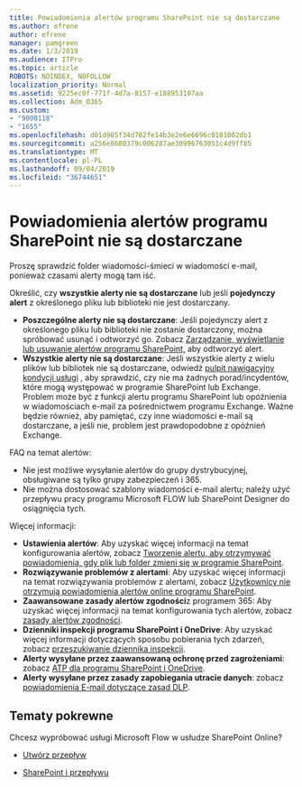 ```yaml
---
title: Powiadomienia alertów programu SharePoint nie są dostarczane
ms.author: efrene
author: efrene
manager: pamgreen
ms.date: 1/3/2019
ms.audience: ITPro
ms.topic: article
ROBOTS: NOINDEX, NOFOLLOW
localization_priority: Normal
ms.assetid: 9225ec0f-771f-4d7a-8157-e188953107aa
ms.collection: Adm_O365
ms.custom:
- "9000118"
- "1655"
ms.openlocfilehash: d01d985f34d782fe14b3e2e6e6696c0101002db1
ms.sourcegitcommit: a256e8680379c006287ae30996763051c4d9ff85
ms.translationtype: MT
ms.contentlocale: pl-PL
ms.lasthandoff: 09/04/2019
ms.locfileid: "36744651"
---
```

# <a name="sharepoint-alert-notifications-not-delivered"></a>Powiadomienia alertów programu SharePoint nie są dostarczane

Proszę sprawdzić folder wiadomości-śmieci w wiadomości e-mail, ponieważ czasami alerty mogą tam iść.

Określić, czy **wszystkie alerty nie są dostarczane** lub jeśli **pojedynczy alert** z określonego pliku lub biblioteki nie jest dostarczany.

- **Poszczególne alerty nie są dostarczane**: Jeśli pojedynczy alert z określonego pliku lub biblioteki nie zostanie dostarczony, można spróbować usunąć i odtworzyć go. Zobacz [Zarządzanie, wyświetlanie lub usuwanie alertów programu SharePoint,](https://support.office.com/article/manage-view-or-delete-sharepoint-alerts-99dfb19c-9a90-4a8c-aba1-aa8c8afb0de2?ui=en-US&rs=&ad=US#ID0EAADAAA=Online) aby odtworzyć alert.
- **Wszystkie alerty nie są dostarczane**: Jeśli wszystkie alerty z wielu plików lub bibliotek nie są dostarczane, odwiedź [pulpit nawigacyjny kondycji usługi](https://admin.microsoft.com/AdminPortal/Home#/servicehealth) , aby sprawdzić, czy nie ma żadnych porad/incydentów, które mogą występować w programie SharePoint lub Exchange. Problem może być z funkcji alertu programu SharePoint lub opóźnienia w wiadomościach e-mail za pośrednictwem programu Exchange. Ważne będzie również, aby pamiętać, czy inne wiadomości e-mail są dostarczane, a jeśli nie, problem jest prawdopodobne z opóźnień Exchange.

FAQ na temat alertów:

- Nie jest możliwe wysyłanie alertów do grupy dystrybucyjnej, obsługiwane są tylko grupy zabezpieczeń i 365.
- Nie można dostosować szablony wiadomości e-mail alertu; należy użyć przepływu pracy programu Microsoft FLOW lub SharePoint Designer do osiągnięcia tych.

Więcej informacji:

- **Ustawienia alertów**: Aby uzyskać więcej informacji na temat konfigurowania alertów, zobacz [Tworzenie alertu, aby otrzymywać powiadomienia, gdy plik lub folder zmieni się w programie SharePoint](https://support.office.com/article/create-an-alert-to-get-notified-when-a-file-or-folder-changes-in-sharepoint-e5a79e7b-a146-46da-a9ef-d65409ba8918).
- **Rozwiązywanie problemów z alertami**: Aby uzyskać więcej informacji na temat rozwiązywania problemów z alertami, zobacz [Użytkownicy nie otrzymują powiadomienia alertów online programu SharePoint](https://docs.microsoft.com/sharepoint/support/sites/no-alert-notifications).
- **Zaawansowane zasady alertów zgodności**z programem 365: Aby uzyskać więcej informacji na temat konfigurowania tych alertów, zobacz [zasady alertów zgodności](https://docs.microsoft.com/office365/securitycompliance/alert-policies).
- **Dzienniki inspekcji programu SharePoint i OneDrive**: Aby uzyskać więcej informacji dotyczących sposobu pobierania tych zdarzeń, zobacz [przeszukiwanie dziennika inspekcji](https://docs.microsoft.com/office365/securitycompliance/search-the-audit-log-in-security-and-compliance#search-the-audit-log).
- **Alerty wysyłane przez zaawansowaną ochronę przed zagrożeniami**: zobacz [ATP dla programu SharePoint i OneDrive](https://docs.microsoft.com/office365/securitycompliance/atp-for-spo-odb-and-teams).
- **Alerty wysyłane przez zasady zapobiegania utracie danych**: zobacz [powiadomienia E-mail dotyczące zasad DLP](https://docs.microsoft.com/office365/securitycompliance/use-notifications-and-policy-tips).

## <a name="related-topics"></a>Tematy pokrewne

Chcesz wypróbować usługi Microsoft Flow w usłudze SharePoint Online?

- [Utwórz przepływ](https://support.office.com/article/a9c3e03b-0654-46af-a254-20252e580d01)

- [SharePoint i przepływu](https://flow.microsoft.com//blog/sharepoint-and-flow/)
